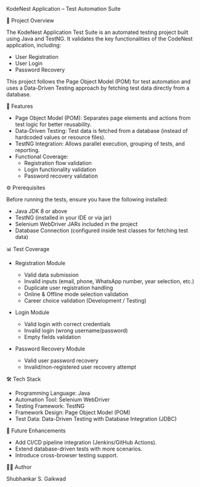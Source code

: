 KodeNest Application – Test Automation Suite

📌 Project Overview

The KodeNest Application Test Suite is an automated testing project built using Java and TestNG. It validates the key functionalities of the CodeNest application, including:

- User Registration
- User Login
- Password Recovery

This project follows the Page Object Model (POM) for test automation and uses a Data-Driven Testing approach by fetching test data directly from a database.

🧪 Features
- Page Object Model (POM): Separates page elements and actions from test logic for better reusability.
- Data-Driven Testing: Test data is fetched from a database (instead of hardcoded values or resource files).
- TestNG Integration: Allows parallel execution, grouping of tests, and reporting.
- Functional Coverage:
  - Registration flow validation
  - Login functionality validation
  - Password recovery validation

⚙️ Prerequisites

Before running the tests, ensure you have the following installed:
- Java JDK 8 or above
- TestNG (installed in your IDE or via jar)
- Selenium WebDriver JARs included in the project
- Database Connection (configured inside test classes for fetching test data)

📊 Test Coverage
- Registration Module
  - Valid data submission
  - Invalid inputs (email, phone, WhatsApp number, year selection, etc.)
  - Duplicate user registration handling
  - Online & Offline mode selection validation
  - Career choice validation (Development / Testing)

- Login Module
  - Valid login with correct credentials
  - Invalid login (wrong username/password)
  - Empty fields validation

- Password Recovery Module
  - Valid user password recovery
  - Invalid/non-registered user recovery attempt

🛠️ Tech Stack

- Programming Language: Java
- Automation Tool: Selenium WebDriver
- Testing Framework: TestNG
- Framework Design: Page Object Model (POM)
- Test Data: Data-Driven Testing with Database Integration (JDBC)

 🚀 Future Enhancements
- Add CI/CD pipeline integration (Jenkins/GitHub Actions).
- Extend database-driven tests with more scenarios.
- Introduce cross-browser testing support.

👨‍💻 Author

Shubhankar S. Gaikwad
